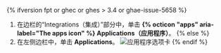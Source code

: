 {% ifversion fpt or ghec or ghes > 3.4 or ghae-issue-5658 %}
1. 在边栏的“Integrations（集成）”部分中，单击 **{% octicon "apps" aria-label="The apps icon" %} Applications（应用程序）**。
{% else %}
1. 在左侧边栏中，单击 **Applications**。 ![应用程序选项卡](/assets/images/help/settings/settings-applications.png)
{% endif %}

